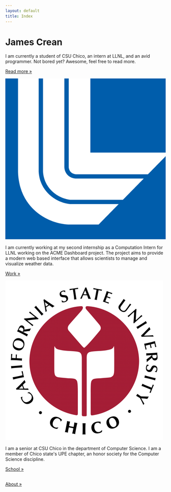 ```yaml
---
layout: default
title: Index
---
```


<div class="hero-unit">
<p><h1>James Crean</h1>
<p>I am currently a student of CSU Chico, an intern at LLNL, and an avid programmer. Not bored yet? Awesome, feel free to read more.</p>
<p><a class="btn btn-primary btn-large" href="/about.html">Read more &raquo;</a></p></p></div>

<div class="row">
<!-- Main hero unit for a primary marketing message or call to action -->

<p><div class="span4">
<img src="/Data/media/images/llnl.jpg">
<p>I am currently working at my second internship as a Computation Intern for LLNL working on the ACME Dashboard project. The project aims to provide a modern web based interface that allows scientists to manage and visualize weather data.</p>
<p><a class="btn" href="#">Work &raquo;</a></p>
</div>
<div class="span4">
<img src="/Data/media/images/csuchico.png">
<p>I am a senior at CSU Chico in the department of Computer Science. I am a member of Chico state's UPE chapter, an honor society for the Computer Science discipline.</p>
<p><a class="btn" href="#">School &raquo;</a></p>
</div>
<div class="span4">
<h2></h2>
<p></p>
<p><a class="btn" href="#">About &raquo;</a></p>
</div></p></div> 
